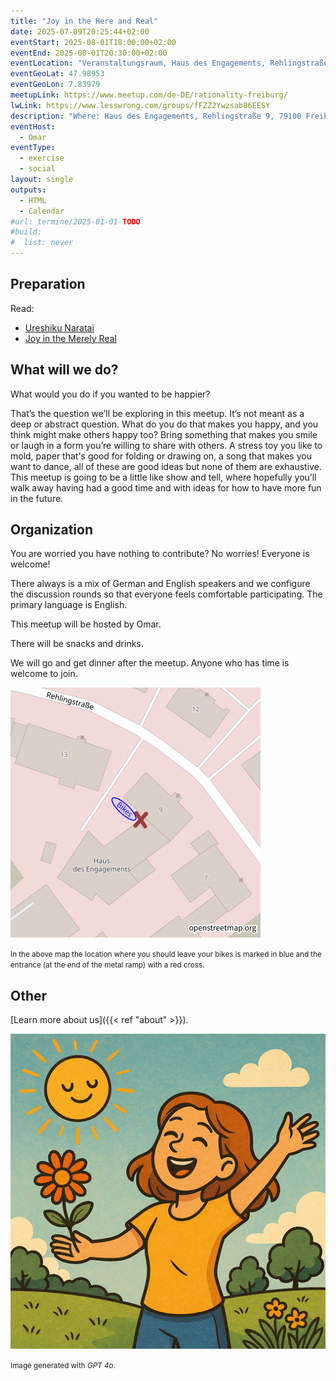 ```yaml
---
title: "Joy in the Here and Real"
date: 2025-07-09T20:25:44+02:00
eventStart: 2025-08-01T18:00:00+02:00
eventEnd: 2025-08-01T20:30:00+02:00
eventLocation: "Veranstaltungsraum, Haus des Engagements, Rehlingstraße 9, 79100 Freiburg"
eventGeoLat: 47.98953
eventGeoLon: 7.83979
meetupLink: https://www.meetup.com/de-DE/rationality-freiburg/
lwLink: https://www.lesswrong.com/groups/fFZZ2Ywzsab86EESY
description: "Where: Haus des Engagements, Rehlingstraße 9, 79100 Freiburg. When: Friday, August 1st at 18:00 hours CEST."
eventHost:
  - Omar
eventType:
  - exercise
  - social
layout: single
outputs:
  - HTML
  - Calendar
#url: termine/2025-01-01-TODO
#build:
#  list: never
---
```


## Preparation

Read:

* [Ureshiku Naratai](https://www.lesswrong.com/posts/xnPFYBuaGhpq869mY/ureshiku-naritai)
* [Joy in the Merely Real](https://www.lesswrong.com/posts/x4dG4GhpZH2hgz59x/joy-in-the-merely-real)


## What will we do?

What would you do if you wanted to be happier?

That’s the question we’ll be exploring in this meetup. It’s not meant as a deep or abstract question. What do you do that makes you happy, and you think might make others happy too? Bring something that makes you smile or laugh in a form you’re willing to share with others. A stress toy you like to mold, paper that's good for folding or drawing on, a song that makes you want to dance, all of these are good ideas but none of them are exhaustive. This meetup is going to be a little like show and tell, where hopefully you’ll walk away having had a good time and with ideas for how to have more fun in the future.


## Organization

You are worried you have nothing to contribute? No worries! Everyone is
welcome!

There always is a mix of German and English speakers and we configure the
discussion rounds so that everyone feels comfortable participating. The primary
language is English.

This meetup will be hosted by Omar.

There will be snacks and drinks.

We will go and get dinner after the meetup. Anyone who has time is welcome to
join.

![Location (Veranstaltungsraum, Haus des Engagements)](/images/hde-new-building-2.png)

<small>In the above map the location where you should leave your bikes is marked
in blue and the entrance (at the end of the metal ramp) with a red cross.</small>


## Other

[Learn more about us]({{< ref "about" >}}).

![Woman smiling on a sunny day](cover.png "Woman smiling on a sunny day")

<small>Image generated with _GPT 4o_.</small>
